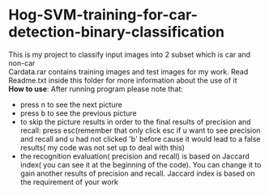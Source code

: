 # Hog-SVM-training-for-car-detection-binary-classification
This is my project to classify input images into 2 subset which is car and non-car  
Cardata.rar contains training images and test images for my work. Read Readme.txt inside this folder for more information about the use of it  
**How to use**: After running program please note that:
- press n to see the next picture
- press b to see the previous picture
- to skip the picture results in order to the final results of precision and recall: press esc(remember that only click esc if u want to see precision and recall and u had not clicked 'b' before cause it would lead to a false results( my code was not set up to deal with this)  
- the recognition evaluation( precision and recall) is based on Jaccard index( you can see it at the beginning of the code). You can change it to gain another results of precision and recall. Jaccard index is based on the requirement of your work

